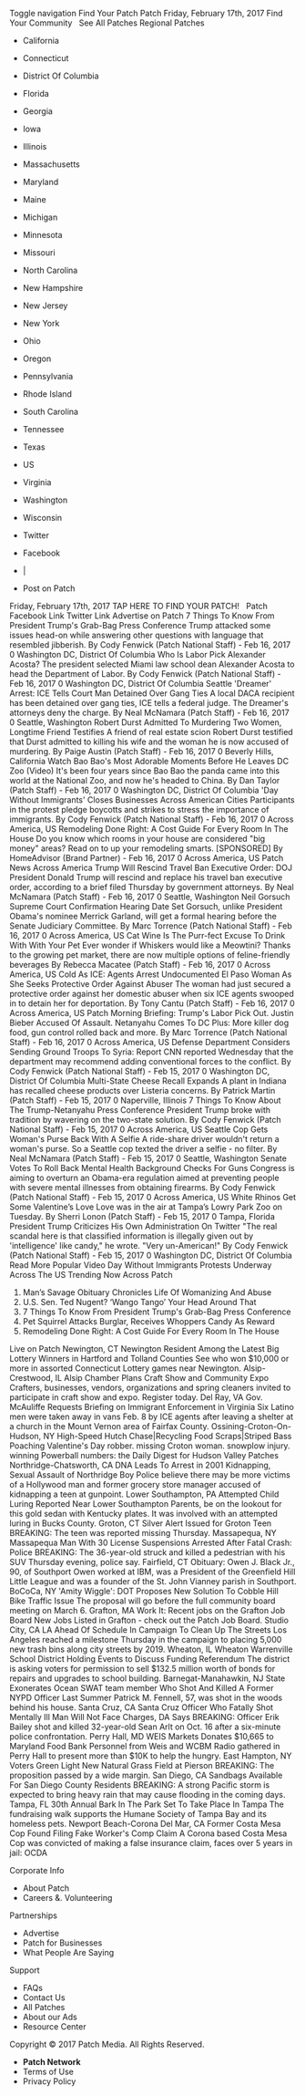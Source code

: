 Toggle navigation Find Your Patch Patch Friday, February 17th, 2017 Find Your Community   See All Patches Regional Patches

*   California
*   Connecticut
*   District Of Columbia
*   Florida
*   Georgia
*   Iowa
*   Illinois
*   Massachusetts
*   Maryland
*   Maine
*   Michigan
*   Minnesota
*   Missouri
*   North Carolina
*   New Hampshire
*   New Jersey
*   New York
*   Ohio
*   Oregon
*   Pennsylvania
*   Rhode Island
*   South Carolina
*   Tennessee
*   Texas
*   US
*   Virginia
*   Washington
*   Wisconsin

*   Twitter
*   Facebook
*   |
*   Post on Patch

Friday, February 17th, 2017 TAP HERE TO FIND YOUR PATCH!   Patch Facebook Link Twitter Link Advertise on Patch 7 Things To Know From President Trump's Grab-Bag Press Conference Trump attacked some issues head-on while answering other questions with language that resembled jibberish. By Cody Fenwick (Patch National Staff) - Feb 16, 2017 0 Washington DC, District Of Columbia Who Is Labor Pick Alexander Acosta? The president selected Miami law school dean Alexander Acosta to head the Department of Labor. By Cody Fenwick (Patch National Staff) - Feb 16, 2017 0 Washington DC, District Of Columbia Seattle 'Dreamer' Arrest: ICE Tells Court Man Detained Over Gang Ties A local DACA recipient has been detained over gang ties, ICE tells a federal judge. The Dreamer's attorneys deny the charge. By Neal McNamara (Patch Staff) - Feb 16, 2017 0 Seattle, Washington Robert Durst Admitted To Murdering Two Women, Longtime Friend Testifies A friend of real estate scion Robert Durst testified that Durst admitted to killing his wife and the woman he is now accused of murdering. By Paige Austin (Patch Staff) - Feb 16, 2017 0 Beverly Hills, California Watch Bao Bao's Most Adorable Moments Before He Leaves DC Zoo (Video) It's been four years since Bao Bao the panda came into this world at the National Zoo, and now he's headed to China. By Dan Taylor (Patch Staff) - Feb 16, 2017 0 Washington DC, District Of Columbia 'Day Without Immigrants' Closes Businesses Across American Cities Participants in the protest pledge boycotts and strikes to stress the importance of immigrants. By Cody Fenwick (Patch National Staff) - Feb 16, 2017 0 Across America, US Remodeling Done Right: A Cost Guide For Every Room In The House Do you know which rooms in your house are considered "big money" areas? Read on to up your remodeling smarts. \[SPONSORED\] By HomeAdvisor (Brand Partner) - Feb 16, 2017 0 Across America, US Patch News Across America Trump Will Rescind Travel Ban Executive Order: DOJ President Donald Trump will rescind and replace his travel ban executive order, according to a brief filed Thursday by government attorneys. By Neal McNamara (Patch Staff) - Feb 16, 2017 0 Seattle, Washington Neil Gorsuch Supreme Court Confirmation Hearing Date Set Gorsuch, unlike President Obama's nominee Merrick Garland, will get a formal hearing before the Senate Judiciary Committee. By Marc Torrence (Patch National Staff) - Feb 16, 2017 0 Across America, US Cat Wine Is The Purr-fect Excuse To Drink With With Your Pet Ever wonder if Whiskers would like a Meowtini? Thanks to the growing pet market, there are now multiple options of feline-friendly beverages By Rebecca Macatee (Patch Staff) - Feb 16, 2017 0 Across America, US Cold As ICE: Agents Arrest Undocumented El Paso Woman As She Seeks Protective Order Against Abuser The woman had just secured a protective order against her domestic abuser when six ICE agents swooped in to detain her for deportation. By Tony Cantu (Patch Staff) - Feb 16, 2017 0 Across America, US Patch Morning Briefing: Trump's Labor Pick Out. Justin Bieber Accused Of Assault. Netanyahu Comes To DC Plus: More killer dog food, gun control rolled back and more. By Marc Torrence (Patch National Staff) - Feb 16, 2017 0 Across America, US Defense Department Considers Sending Ground Troops To Syria: Report CNN reported Wednesday that the department may recommend adding conventional forces to the conflict. By Cody Fenwick (Patch National Staff) - Feb 15, 2017 0 Washington DC, District Of Columbia Multi-State Cheese Recall Expands A plant in Indiana has recalled cheese products over Listeria concerns. By Patrick Martin (Patch Staff) - Feb 15, 2017 0 Naperville, Illinois 7 Things To Know About The Trump-Netanyahu Press Conference President Trump broke with tradition by wavering on the two-state solution. By Cody Fenwick (Patch National Staff) - Feb 15, 2017 0 Across America, US Seattle Cop Gets Woman's Purse Back With A Selfie A ride-share driver wouldn't return a woman's purse. So a Seattle cop texted the driver a selfie - no filter. By Neal McNamara (Patch Staff) - Feb 15, 2017 0 Seattle, Washington Senate Votes To Roll Back Mental Health Background Checks For Guns Congress is aiming to overturn an Obama-era regulation aimed at preventing people with severe mental illnesses from obtaining firearms. By Cody Fenwick (Patch National Staff) - Feb 15, 2017 0 Across America, US White Rhinos Get Some Valentine’s Love Love was in the air at Tampa’s Lowry Park Zoo on Tuesday. By Sherri Lonon (Patch Staff) - Feb 15, 2017 0 Tampa, Florida President Trump Criticizes His Own Administration On Twitter "The real scandal here is that classified information is illegally given out by 'intelligence' like candy," he wrote. "Very un-American!" By Cody Fenwick (Patch National Staff) - Feb 15, 2017 0 Washington DC, District Of Columbia Read More Popular Video Day Without Immigrants Protests Underway Across The US Trending Now Across Patch

1.  Man’s Savage Obituary Chronicles Life Of Womanizing And Abuse
2.  U.S. Sen. Ted Nugent? ‘Wango Tango’ Your Head Around That
3.  7 Things To Know From President Trump's Grab-Bag Press Conference
4.  Pet Squirrel Attacks Burglar, Receives Whoppers Candy As Reward
5.  Remodeling Done Right: A Cost Guide For Every Room In The House

Live on Patch Newington, CT Newington Resident Among the Latest Big Lottery Winners in Hartford and Tolland Counties See who won $10,000 or more in assorted Connecticut Lottery games near Newington. Alsip-Crestwood, IL Alsip Chamber Plans Craft Show and Community Expo Crafters, businesses, vendors, organizations and spring cleaners invited to participate in craft show and expo. Register today. Del Ray, VA Gov. McAuliffe Requests Briefing on Immigrant Enforcement in Virginia Six Latino men were taken away in vans Feb. 8 by ICE agents after leaving a shelter at a church in the Mount Vernon area of Fairfax County. Ossining-Croton-On-Hudson, NY High-Speed Hutch Chase|Recycling Food Scraps|Striped Bass Poaching Valentine's Day robber. missing Croton woman. snowplow injury. winning Powerball numbers: the Daily Digest for Hudson Valley Patches Northridge-Chatsworth, CA DNA Leads To Arrest in 2001 Kidnapping, Sexual Assault of Northridge Boy Police believe there may be more victims of a Hollywood man and former grocery store manager accused of kidnapping a teen at gunpoint. Lower Southampton, PA Attempted Child Luring Reported Near Lower Southampton Parents, be on the lookout for this gold sedan with Kentucky plates. It was involved with an attempted luring in Bucks County. Groton, CT Silver Alert Issued for Groton Teen BREAKING: The teen was reported missing Thursday. Massapequa, NY Massapequa Man With 30 License Suspensions Arrested After Fatal Crash: Police BREAKING: The 36-year-old struck and killed a pedestrian with his SUV Thursday evening, police say. Fairfield, CT Obituary: Owen J. Black Jr., 90, of Southport Owen worked at IBM, was a President of the Greenfield Hill Little League and was a founder of the St. John Vianney parish in Southport. BoCoCa, NY 'Amity Wiggle': DOT Proposes New Solution To Cobble Hill Bike Traffic Issue The proposal will go before the full community board meeting on March 6. Grafton, MA Work It: Recent jobs on the Grafton Job Board New Jobs Listed in Grafton - check out the Patch Job Board. Studio City, CA LA Ahead Of Schedule In Campaign To Clean Up The Streets Los Angeles reached a milestone Thursday in the campaign to placing 5,000 new trash bins along city streets by 2019. Wheaton, IL Wheaton Warrenville School District Holding Events to Discuss Funding Referendum The district is asking voters for permission to sell $132.5 million​ worth of bonds for repairs and upgrades to school building. Barnegat-Manahawkin, NJ State Exonerates Ocean SWAT team member Who Shot And Killed A Former NYPD Officer Last Summer Patrick M. Fennell, 57, was shot in the woods behind his house. Santa Cruz, CA Santa Cruz Officer Who Fatally Shot Mentally Ill Man Will Not Face Charges, DA Says BREAKING: Officer Erik Bailey shot and killed 32-year-old Sean Arlt on Oct. 16 after a six-minute police confrontation. Perry Hall, MD WEIS Markets Donates $10,665 to Maryland Food Bank Personnel from Weis and WCBM Radio gathered in Perry Hall to present more than $10K to help the hungry. East Hampton, NY Voters Green Light New Natural Grass Field at Pierson BREAKING: The proposition passed by a wide margin. San Diego, CA Sandbags Available For San Diego County Residents BREAKING: A strong Pacific storm is expected to bring heavy rain that may cause flooding in the coming days. Tampa, FL 30th Annual Bark In The Park Set To Take Place In Tampa The fundraising walk supports the Humane Society of Tampa Bay and its homeless pets. Newport Beach-Corona Del Mar, CA Former Costa Mesa Cop Found Filing Fake Worker's Comp Claim A Corona based Costa Mesa Cop was convicted of making a false insurance claim, faces over 5 years in jail: OCDA

Corporate Info

*   About Patch
*   Careers &. Volunteering

Partnerships

*   Advertise
*   Patch for Businesses
*   What People Are Saying

Support

*   FAQs
*   Contact Us
*   All Patches
*   About our Ads
*   Resource Center

Copyright © 2017 Patch Media. All Rights Reserved.

*   **Patch Network**
*   Terms of Use
*   Privacy Policy